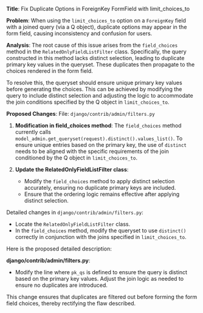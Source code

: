 **Title**: Fix Duplicate Options in ForeignKey FormField with limit_choices_to

**Problem**:
When using the `limit_choices_to` option on a `ForeignKey` field with a joined query (via a Q object), duplicate options may appear in the form field, causing inconsistency and confusion for users.

**Analysis**:
The root cause of this issue arises from the `field_choices` method in the `RelatedOnlyFieldListFilter` class. Specifically, the query constructed in this method lacks distinct selection, leading to duplicate primary key values in the queryset. These duplicates then propagate to the choices rendered in the form field.

To resolve this, the queryset should ensure unique primary key values before generating the choices. This can be achieved by modifying the query to include distinct selection and adjusting the logic to accommodate the join conditions specified by the Q object in `limit_choices_to`.

**Proposed Changes**:
File: `django/contrib/admin/filters.py`

1. **Modification in field_choices method**: The `field_choices` method currently calls `model_admin.get_queryset(request).distinct().values_list()`. To ensure unique entries based on the primary key, the use of `distinct` needs to be aligned with the specific requirements of the join conditioned by the Q object in `limit_choices_to`.

2. **Update the RelatedOnlyFieldListFilter class**:
   - Modify the `field_choices` method to apply distinct selection accurately, ensuring no duplicate primary keys are included.
   - Ensure that the ordering logic remains effective after applying distinct selection.

Detailed changes in `django/contrib/admin/filters.py`:

- Locate the `RelatedOnlyFieldListFilter` class.
- In the `field_choices` method, modify the queryset to use `distinct()` correctly in conjunction with the joins specified in `limit_choices_to`.

Here is the proposed detailed description:
   
**django/contrib/admin/filters.py**:
   - Modify the line where `pk_qs` is defined to ensure the query is distinct based on the primary key values. Adjust the join logic as needed to ensure no duplicates are introduced.



This change ensures that duplicates are filtered out before forming the form field choices, thereby rectifying the flaw described.